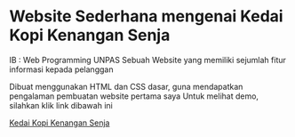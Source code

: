 # Website Sederhana mengenai Kedai Kopi Kenangan Senja
IB : Web Programming UNPAS
Sebuah Website yang memiliki sejumlah fitur informasi kepada pelanggan

Dibuat menggunakan HTML dan CSS dasar, guna mendapatkan pengalaman pembuatan website pertama saya
Untuk melihat demo, silahkan klik link dibawah ini

[Kedai Kopi Kenangan Senja](https://alfinwahyusubekti.github.io/websederhana-kedai-kopi/)
